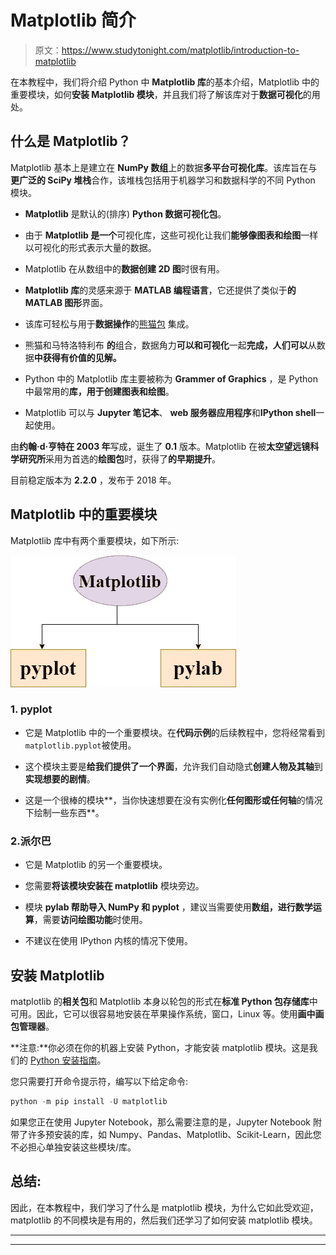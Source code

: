 # Matplotlib 简介

> 原文：<https://www.studytonight.com/matplotlib/introduction-to-matplotlib>

在本教程中，我们将介绍 Python 中 **Matplotlib 库**的基本介绍，Matplotlib 中的重要模块，如何**安装 Matplotlib 模块**，并且我们将了解该库对于**数据可视化**的用处。

## 什么是 Matplotlib？

Matplotlib 基本上是建立在 **NumPy 数组**上的数据**多平台可视化库**。该库旨在与**更广泛的 SciPy 堆栈**合作，该堆栈包括用于机器学习和数据科学的不同 Python 模块。

*   **Matplotlib** 是默认的(排序) **Python 数据可视化包**。

*   由于 **Matplotlib 是一个**可视化库，这些可视化让我们**能够像图表和绘图**一样以可视化的形式表示大量的数据。

*   Matplotlib 在从数组中的**数据创建 2D 图**时很有用。

*   **Matplotlib 库**的灵感来源于 **MATLAB 编程语言**，它还提供了类似于**的 MATLAB 图形**界面。

*   该库可轻松与用于**数据操作**的[熊猫包](https://www.studytonight.com/pandas/introduction-to-pandas) 集成。

*   熊猫和马特洛特利布 **的**组合，数据角力**可以和可视化**一起**完成，人们可以**从数据**中获得有价值的见解。**

*   Python 中的 Matplotlib 库主要被称为 **Grammer of Graphics** ，是 Python 中最常用的**库，用于创建图表和绘图**。

*   Matplotlib 可以与 **Jupyter 笔记本**、 **web 服务器应用程序**和**IPython shell**一起使用。

由**约翰·d·亨特在 2003 年**写成，诞生了 **0.1** 版本。Matplotlib 在被**太空望远镜科学研究所**采用为首选的**绘图包**时，获得了**的早期提升**。

目前稳定版本为 **2.2.0** ，发布于 2018 年。

## Matplotlib 中的重要模块

Matplotlib 库中有两个重要模块，如下所示:

![Matplotlib important modules - pyplot and pylab](img/464021d84b17e9ed9e71a31e3ac6ae35.png)

### 1\. pyplot

*   它是 Matplotlib 中的一个重要模块。在**代码示例**的后续教程中，您将经常看到`matplotlib.pyplot`被使用。

*   这个模块主要是**给我们提供了一个界面**，允许我们自动隐式**创建人物及其轴**到**实现想要的剧情**。

*   这是一个很棒的模块**，当你快速想要在没有实例化**任何图形或任何轴**的情况下绘制一些东西**。

### 2.派尔巴

*   它是 Matplotlib 的另一个重要模块。

*   您需要**将该模块安装在 matplotlib** 模块旁边。

*   模块 **pylab 帮助导入 NumPy 和 pyplot** ，建议当需要使用**数组，进行数学运算**，需要**访问绘图功能**时使用。

*   不建议在使用 IPython 内核的情况下使用。

## 安装 Matplotlib

matplotlib 的**相关包**和 Matplotlib 本身以轮包的形式在**标准 Python 包存储库**中可用。因此，它可以很容易地安装在苹果操作系统，窗口，Linux 等。使用**画中画包管理器**。

**注意:**你必须在你的机器上安装 Python，才能安装 matplotlib 模块。这是我们的 [Python 安装指南](https://www.studytonight.com/python/getting-started-with-python)。

您只需要打开命令提示符，编写以下给定命令:

```py
python -m pip install -U matplotlib
```

如果您正在使用 Jupyter Notebook，那么需要注意的是，Jupyter Notebook 附带了许多预安装的库，如 Numpy、Pandas、Matplotlib、Scikit-Learn，因此您不必担心单独安装这些模块/库。

## 总结:

因此，在本教程中，我们学习了什么是 matplotlib 模块，为什么它如此受欢迎，matplotlib 的不同模块是有用的，然后我们还学习了如何安装 matplotlib 模块。

* * *

* * *
